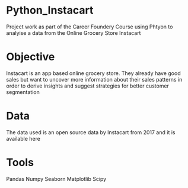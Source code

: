 # Python_Instacart
Project work as part of the Career Foundery Course using Phtyon to analyise a data from the Online Grocery Store Instacart



# Objective
Instacart is an app based online grocery store. They already have good sales but want to uncover more information about their sales patterns in order to derive insights and suggest strategies for better customer segmentation

# Data
The data used is an open source data by Instacart from 2017 and it is available here

# Tools
Pandas
Numpy
Seaborn
Matplotlib
Scipy
